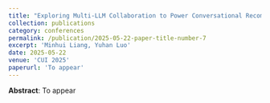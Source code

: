 ```yaml
---
title: "Exploring Multi-LLM Collaboration to Power Conversational Recommender System: A Case Study of Dietary Recommendation"
collection: publications
category: conferences
permalink: /publication/2025-05-22-paper-title-number-7
excerpt: 'Minhui Liang, Yuhan Luo'
date: 2025-05-22
venue: 'CUI 2025'
paperurl: 'To appear'
---
```


**Abstract**: To appear
